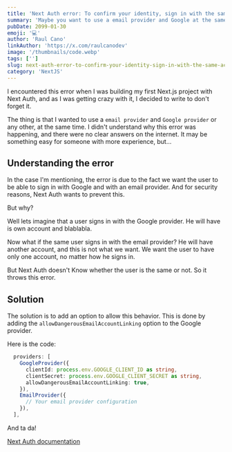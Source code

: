 ```yaml
---
title: 'Next Auth error: To confirm your identity, sign in with the same account you used originally.'
summary: 'Maybe you want to use a email provider and Google at the same time.'
pubDate: 2099-01-30
emoji: '💻'
author: 'Raul Cano'
linkAuthor: 'https://x.com/raulcanodev'
image: '/thumbnails/code.webp'
tags: ['']
slug: next-auth-error-to-confirm-your-identity-sign-in-with-the-same-account-you-used-originally
category: 'NextJS'
---
```


I encountered this error when I was building my first Next.js project with Next Auth, and as I was getting crazy with it, I decided to write to don't forget it.

The thing is that I wanted to use a `email provider` and `Google provider` or any other, at the same time. I didn't understand why this error was happening, and there were no clear answers on the internet. It may be something easy for someone with more experience, but...

## Understanding the error

In the case I'm mentioning, the error is due to the fact we want the user to be able to sign in with Google and with an email provider. And for security reasons, Next Auth wants to prevent this.

But why?

Well lets imagine that a user signs in with the Google provider. He will have is own account and blablabla.

Now what if the same user signs in with the email provider? He will have another account, and this is not what we want. We want the user to have only one account, no matter how he signs in.

But Next Auth doesn't Know whether the user is the same or not. So it throws this error.

## Solution

The solution is to add an option to allow this behavior. This is done by adding the `allowDangerousEmailAccountLinking` option to the Google provider.

Here is the code:

```typescript
  providers: [
    GoogleProvider({
      clientId: process.env.GOOGLE_CLIENT_ID as string,
      clientSecret: process.env.GOOGLE_CLIENT_SECRET as string,
      allowDangerousEmailAccountLinking: true,
    }),
    EmailProvider({
      // Your email provider configuration
    }),
  ],
```
And ta da!

[Next Auth documentation](https://next-auth.js.org/configuration/providers/oauth#allowdangerousemailaccountlinking-option)
